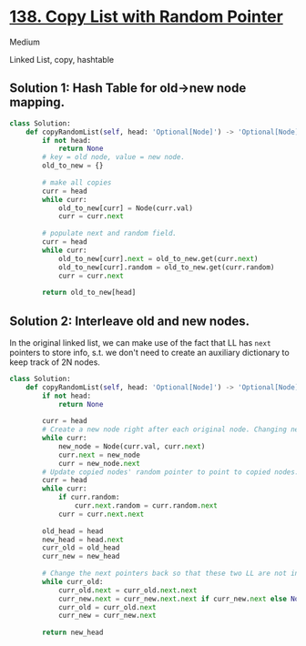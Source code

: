 # [138. Copy List with Random Pointer](https://leetcode.com/problems/copy-list-with-random-pointer/)

Medium

Linked List, copy, hashtable



## Solution 1: Hash Table for old->new node mapping.

```python
class Solution:
    def copyRandomList(self, head: 'Optional[Node]') -> 'Optional[Node]':
        if not head:
            return None
        # key = old node, value = new node.
        old_to_new = {}
        
        # make all copies
        curr = head
        while curr:
            old_to_new[curr] = Node(curr.val)
            curr = curr.next
        
        # populate next and random field.
        curr = head
        while curr:
            old_to_new[curr].next = old_to_new.get(curr.next)
            old_to_new[curr].random = old_to_new.get(curr.random)
            curr = curr.next
            
        return old_to_new[head]
```



## Solution 2: Interleave old and new nodes.

In the original linked list, we can make use of the fact that LL has `next` pointers to store info, s.t. we don't need to create an auxiliary dictionary to keep track of 2N nodes. 

```python
class Solution:
    def copyRandomList(self, head: 'Optional[Node]') -> 'Optional[Node]':
        if not head:
            return None
        
        curr = head
        # Create a new node right after each original node. Changing next pointer.
        while curr:
            new_node = Node(curr.val, curr.next)
            curr.next = new_node
            curr = new_node.next
        # Update copied nodes' random pointer to point to copied nodes.
        curr = head
        while curr:
            if curr.random:
                curr.next.random = curr.random.next
            curr = curr.next.next
        
        old_head = head
        new_head = head.next
        curr_old = old_head
        curr_new = new_head
        
        # Change the next pointers back so that these two LL are not intertwined.
        while curr_old:
            curr_old.next = curr_old.next.next
            curr_new.next = curr_new.next.next if curr_new.next else None
            curr_old = curr_old.next
            curr_new = curr_new.next
            
        return new_head
```

